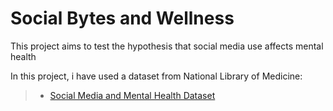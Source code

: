 # Social Bytes and Wellness

This project aims to test the hypothesis that social media use affects mental health


In this project, i have used a dataset from National Library of Medicine:
> - [Social Media and Mental Health Dataset](https://www.ncbi.nlm.nih.gov/pmc/articles/PMC8627992/)
